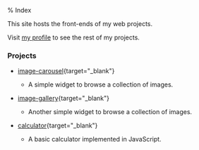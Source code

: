 % Index

This site hosts the front-ends of my web projects.

Visit [my profile](https://github.com/jaf7C7) to see the rest of my projects.


### Projects

* [image-carousel](/image-carousel/){target="_blank"}
  + A simple widget to browse a collection of images.

* [image-gallery](/image-gallery/){target="_blank"}
  + Another simple widget to browse a collection of images.

* [calculator](/calculator/){target="_blank"}
  + A basic calculator implemented in JavaScript.
